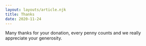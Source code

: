 ```yaml
---
layout: layouts/article.njk
title: Thanks
date: 2020-11-24
---
```


Many thanks for your donation, every penny counts and we really appreciate your generosity.
